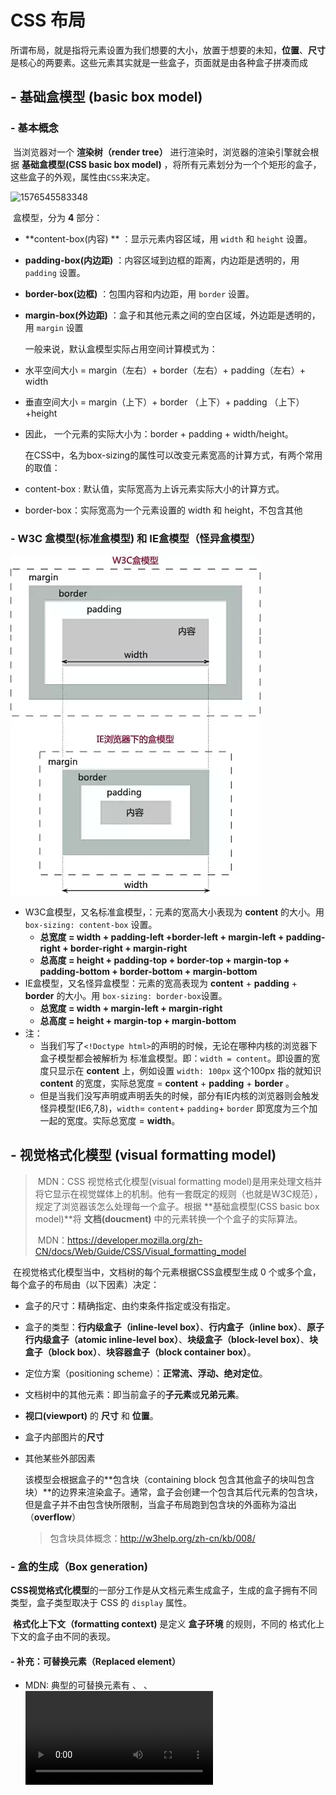 # CSS 布局

​		所谓布局，就是指将元素设置为我们想要的大小，放置于想要的未知，**位置**、**尺寸** 是核心的两要素。这些元素其实就是一些盒子，页面就是由各种盒子拼凑而成

## - 基础盒模型 (basic box model)

### - 基本概念		

​		当浏览器对一个 **渲染树（render tree）** 进行渲染时，浏览器的渲染引擎就会根据 **基础盒模型(CSS basic box model)** ，将所有元素划分为一个个矩形的盒子，这些盒子的外观，属性由`CSS`来决定。



![1576545583348](../../../../AppData/Roaming/Typora/typora-user-images/1576545583348.png)

​		盒模型，分为 **4** 部分：

- **content-box(内容) **  ：显示元素内容区域，用 `width` 和 `height` 设置。

- **padding-box(内边距)** ：内容区域到边框的距离，内边距是透明的，用 `padding` 设置。

- **border-box(边框)** ：包围内容和内边距，用 `border` 设置。

- **margin-box(外边距)** ：盒子和其他元素之间的空白区域，外边距是透明的，用 `margin` 设置

  

  一般来说，默认盒模型实际占用空间计算模式为：

- 水平空间大小 = margin（左右）+ border（左右）+ padding（左右）+ width

- 垂直空间大小 = margin（上下）+ border （上下）+ padding （上下）+height

- 因此， 一个元素的实际大小为：border + padding + width/height。

  

  在CSS中，名为box-sizing的属性可以改变元素宽高的计算方式，有两个常用的取值：

- content-box : 默认值，实际宽高为上诉元素实际大小的计算方式。

- border-box：实际宽高为一个元素设置的 width 和 height，不包含其他

### - W3C 盒模型(标准盒模型) 和 IE盒模型（怪异盒模型）

![1576579181212](assets/1576579181212.png)

- W3C盒模型，又名标准盒模型，：元素的宽高大小表现为 **content** 的大小。用 `box-sizing: content-box` 设置。
  - **总宽度 = width + padding-left +border-left + margin-left + padding-right + border-right + margin-right**
  - **总高度 = height + padding-top + border-top + margin-top + padding-bottom + border-bottom + margin-bottom**
- IE盒模型，又名怪异盒模型：元素的宽高表现为 **content** + **padding** +  **border** 的大小。用 `box-sizing: border-box`设置。
  - **总宽度 = width + margin-left + margin-right**
  - **总高度 = height + margin-top + margin-bottom**
- 注：
  - 当我们写了`<!Doctype html>`的声明的时候，无论在哪种内核的浏览器下盒子模型都会被解析为 标准盒模型。即：`width = content`。即设置的宽度只显示在 **content** 上，例如设置 `width: 100px`  这个100px 指的就知识 **content** 的宽度，实际总宽度 =  **content** + **padding** + **border** 。
  - 但是当我们没写声明或声明丢失的时候，部分有IE内核的浏览器则会触发怪异模型(IE6,7,8)，`width`= `content`+ `padding`+ `border` 即宽度为三个加一起的宽度。实际总宽度 = **width**。



## - 视觉格式化模型 (visual formatting model)

> ​	MDN：CSS 视觉格式化模型(visual formatting model)是用来处理文档并将它显示在视觉媒体上的机制。他有一套既定的规则（也就是W3C规范），规定了浏览器该怎么处理每一个盒子。根据 **基础盒模型(CSS basic box model)**将 **文档(doucment)** 中的元素转换一个个盒子的实际算法。
>
> ​	MDN：https://developer.mozilla.org/zh-CN/docs/Web/Guide/CSS/Visual_formatting_model

​		在视觉格式化模型当中，文档树的每个元素根据CSS盒模型生成 0 个或多个盒，每个盒子的布局由（以下因素）决定：

- 盒子的尺寸：精确指定、由约束条件指定或没有指定。

- 盒子的类型：**行内级盒子（inline-level box）**、**行内盒子（inline box）**、**原子行内级盒子（atomic inline-level box）**、**块级盒子（block-level box）**、**块盒子（block box）**、**块容器盒子（block container box）**。

- 定位方案（positioning scheme）：**正常流、浮动、绝对定位**。

- 文档树中的其他元素：即当前盒子的**子元素**或**兄弟元素**。

- **视口(viewport)** 的 **尺寸** 和 **位置**。

- 盒子内部图片的**尺寸**

- 其他某些外部因素

  

  该模型会根据盒子的**包含块（containing block 包含其他盒子的块叫包含块）**的边界来渲染盒子。通常，盒子会创建一个包含其后代元素的包含块，但是盒子并不由包含快所限制，当盒子布局跑到包含块的外面称为溢出（**overflow**）

  > 包含块具体概念：http://w3help.org/zh-cn/kb/008/



### - 盒的生成（Box generation)

​		**CSS视觉格式化模型**的一部分工作是从文档元素生成盒子，生成的盒子拥有不同类型，盒子类型取决于 CSS 的 `display` 属性。

​		**格式化上下文（formatting context)** 是定义 **盒子环境** 的规则，不同的 格式化上下文的盒子由不同的表现。



#### - 补充：可替换元素（Replaced element）

- MDN: 典型的可替换元素有 <img>、 <object>、 <video> 和 表单元素，如<textarea>、 <input> 。 某些元素只在一些特殊情况下表现为可替换元素，例如 <audio> 和 <canvas> 。 通过 CSS content 属性来插入的对象 被称作 匿名可替换元素（anonymous replaced elements）。

- 简单的讲，可替换元素就是在源代码中不能直接看出他的要显示的内容的元素。比如<img>元素要通过src属性告诉浏览器显示什么内容的图片。

  

- #### 块级元素（block-level elements）

- 元素的 `display` 为 `block、list-item、table` 时，它就是块级元素。
- 一个块级元素会被格式化一个块，默认按照垂直方向依次排列。
- 元素是否是块级元素仅是元素本身的属性，并不直接用于格式化上下文的创建或布局。



#### - 块级盒子（block-level boxes）

- 块级盒子用于描述它于父、兄弟元素之间的行为。

- 每个块级元素至少生成一个块级盒子，称为**主块级盒子（principal block-level box）**，某些元素，比如 `li`，生成额外的盒子来放置项目符号。
- 每个块级盒子都会参与 **块级格式上下文（block formatting context）**的创建。
- **主块级盒子**将包含后代元素生成的盒子以及生成的内容，也是可以使用**定位方案**的盒子。



#### - 块容器盒（block container boxes）

- 块容器盒描述的是当前盒子与其后代之间的关系，也就是说主要用于确定子元素的定位、布局等。

- 块容器盒子要么只包含其他的块级盒子，要么只包含行内盒子并同时创建一个**行内格式化上下文（inline formatting context）**。

- 有些块级盒子并不是块容器盒子，比如**表格**，**可替换元素**不是块容器盒。相反一些块容器盒，比如**非替换行内块以及非替换表格单元格**，不是块级盒子。

- 一个同时是块容器盒子的块级盒子称为 **块盒子（block box）**。


![1576585732820](assets/1576585732820.png)

#### - 块盒子（block boxes）

- 一个同时是块容器盒子的块级盒子称为 **块盒子**
- 分为具名块盒子 和 匿名块盒子

#### - 匿名块盒子（Anonymous block boxes）

- 在某些时候需要进行视觉格式化时，需要添加一些增补性的盒子，这些盒子不能被 CSS 选择符选中，因此称匿名盒子。

  - 不能被 CSS 选择符选中意味着不能用样式表添加样式，这意味对于可继承属性，取父元素的值（`inherit`），而所有不可继承的属性，取初始值（`initial`）。

  - 块容器要么**只包含行内级盒子**，要么**只包含块级盒子**，**但通常文档会同时包含两者**，在这种情况下，**将创建匿名块盒子来包含毗邻的行内级盒子**。

    ```html
     <div>
          第一个匿名块盒：被p标签包含的文本
          <p>块级盒子 block-level box</p>
          第二个匿名块盒：被p标签包含的文本
      </div>
    ```

  - 另一种将创建匿名块盒的情况是，**一个行内盒包含了一个或几个块盒子，在这种情况下，包含块盒子的盒子将拆分为两个行内盒子放置于块盒子前后，然后分别由两个匿名块盒子包含**，这样块盒子就与两个包含行内元素的匿名块盒子形成了兄弟关系。

    ```js
    <style>
        p {
            display: inline;
            border: 1px solid red;
        }
        span {
            display: block;
        }
    </style>
    <p>
        <span>This is the content of SPAN.</span>
    </p>
    ```

    ![1576585169377](assets/1576585169377.png)

    - 说明如果行内盒包含多个块盒，并且这些块盒之间没有夹杂内容，将在这些块盒前后创建匿名块盒，即使其前后内容为空。



#### - 行内级元素（inline-level elements）

- 当元素的 `display` 为 `inline、inline-block、inline-table`，称它为**行内级元素**。
- 视觉上它将内容与其他行内级元素排列为多行，典型的如**段落内容，有文本（可以有多种格式，比如强调文本）或图片，都是行内级元素。**



#### - 行内级盒子（inline-level boxes）

- 行内级元素生成**行内级盒子**，该盒子会参与 **行内格式化上下文（inline formatting context）**
- 行内级盒子分为行内盒和原子行内级盒子。



#### - 行内盒子（inline boxes)

- **参与生成行内格式化上下文**的行内级盒子称为行内盒子。
- 所有 `display: inline` 的非替换元素生成的盒是行内盒子。



#### - 原子行内级盒子（atomic inline-level boxes)

- 不参与生成行内格式化上下文的行内级盒子称为原子行内级盒子。

- 这些盒子可替换成行内元素，或 `display` 值为 `inline-block` 或 `inline-table` 的元素生成，向原子一样，不能拆分成多个(盒)，因为无法换行。

  ```html
  <style>
    span {
      display:inline; /* default value*/
    }
  </style>
  <div style="width:10em;">
   span 里的文本 <span>可以
   分成多行因为</span>它是个行内盒子。
  </div>
  ```

  ![1576586847303](assets/1576586847303.png)

  ```html
  <style>
    span {
      display:inline-block;
    }
  </style>
  <div style="width:10em;">
     span 里的文本 <span>不能分成多行
     因为它</span> 是个原子行内级盒子。
  </div>
  ```

  

  ![](assets/1576586803649.png)

  ![1576587126795](assets/1576587126795.png)





#### - 匿名行内盒子（anonymous inline boxes）

- 类似于块盒，CSS引擎有时候也会自动创建一些行内盒子。这些行内盒子无法被选择符选中，因此是匿名的。它们从父元素那里继承可继承属性，其他属性保持默认值 `initial`。
- 一种常见的情况是 CSS引擎会自动为**包含在块盒子中的文本创建一个行内格式化上下文**，在这种情况下，这些文本会被一个足够大的匿名行内盒子所包含。但是如果仅包含空格则有可能不会生成匿名行内盒子，因为空格有可能会由于 `white-space` 的设置而被移除，从而导致最终的实际内容为空。



#### - 行盒子（line boxes)

- 行盒子由行内格式化上下文（inline formatting context）产生的盒子，用来显示一行文本。
- 在块盒子内部，行盒子总是从块盒子的一遍排版到另一边，当有浮动元素时，行盒子从左浮动的元素的右边缘排版到右浮动的左边缘。



#### - Run-in 盒子

- Run-in 盒子由 `display: run-in` 定义，其盒类型取决于紧随其后的盒子的类型，Run-in盒子可以用来在可能的情况下将标题嵌入文章的第一个段落中。
- **在CSS2.1的标准中移除了，但可能会在 CSS3 中作为一个实验性的内容再次加入。**



#### - 影响盒子类型的 display 属性 

**CSS2.2**

display属性的值有很多：

 block | list-item |

 inline-block | inline |

table | inline-table | table-row-group | table-header-group | table-footer-group | table-row | table-column-group | table-column | table-cell | table-caption | none | inherit

初始值（默认值）为：inline

可应用于：所有元素

- **block**：元素会生成一个块盒。准确的说是产生块级盒子
- **inline-block**：这个值使一个元素尝试一个行内级块容器（inline-level block container）。行内块（inline-block）的内部被格式化为一个块盒子(block box)，这个元素自身被格式化为一个原子行内盒。准确的说是产生行内块级盒子。
- **inline**：这个值使一个元素产生一个或多个行内盒子（inline boxes)
- **list-item**：这个值使一个元素产生一个主块级盒子盒一个标记盒子（marker box）。（例如 `<li>`)。
- **none：**这个值使一个元素不出现在格式化结构中（在可视化媒体中，该元素不产生盒也不影响布局）。他的后代元素也不产生任何盒子。这个元素和他的内容被完全地从格式化结构中移除。在他的后代元素中重写display的值不会对已有的行为有影响。
  - 注意：display属性值为“none”的元素不产生任何盒子，即使是不可见的盒子。但是在CSS的机制中可以让一个不可见的元素在格式化结构中产生一个可以影响格式（或者说布局）的透明的盒子。使用visibility属性的hidden值实现。 
- **table, inline-table, table-row-group, table-header-group, table-footer-group, table-row, table-column-group, table-column, table-cell, table-caption**：这些值使一个元素表现得像是表格元素。



### - 定位方案

​		一旦生成盒子以后，CSS引擎就需要定位它们以完成布局。下面是定位盒子时可能使用的规则：

- 常规流：包括**块级盒子的块格式化（block formatting)**，**行内级盒子的行内格式化**以及**块级与行内级盒子的 `position` 属性为(`static` 或 `relative`),并且 `float` 为 `none`**。
- 浮动：将盒子从普通流中单独拎出来，将其放到外层盒子的某一边。
- 绝对定位：按照绝对位置来定位盒子，其位置根据盒子的包含元素所建立的绝对坐标系来计算，因此绝对定位元素有可能会覆盖其他元素。

#### - 常规流（文档流 normol flow）

​		如果你打开一个没有用任何CSS来改变页面布局的网页，那么网页元素就会排列在一个常规流（**normal flow**）之中。

​		在常规流中，盒子会依次放置，在**块级格式上下文中**，盒子在垂直方向依次排列；而在**行内格式化上下文**中，盒子则水平排列。

- **块级盒子(block-level boxes)** 与创建 **块级格式化上下文(Block formatting contexts)** 有关；
- **行内级盒子(inline-level boxes)** 与创建 **行内级格式化上下文(Inline formatting contexts)** 有关。



##### - 块格式化上下文（BFC，Block formatting contexts）



**1. 定义**：

- BFC 英文全称是：Block formatting contexts，直译为 “块格式化上下文”。
- BFC 实际上就是页面中的一块渲染区域，该区域与其他区域隔离开来。容器里面的子元素不会影响到外部，外部的元素也不会影响到容器里面的子元素。
- 一个BFC 包含创建该上下文元素的所有子元素，但不包括创建了新BFC的子元素的内部元素。（也就是一个元素不能同时存在于两个 BFC 中 ）

**简单来说：BFC 就是一个独立不干扰外界也不受外界干扰的盒子。**



**2. BFC生成**：满足下列条件之一，会为其内容建立新的块格式化上下文 BFC ：

- 根元素或其他包含它的元素。

- 浮动元素，即 `float` 的值不为 `none`。
- 绝对定位的元素，`position` 的值为 `absolute` 或 `fixed`。
- 非块盒子的块容器盒子，例如行内块 `inline-blocks` (元素具有`display:inline-block`)。
- 表格单元格  (元素具有`display:table-cell`,表格单元格默认属性)
- 表格标题 (元素具有`display:table-caption`,表格标题默认属性)
- `overflow` 不为 `visible` 的块盒子，（除非该值被传播到视口 viewport）
- 弹性盒子 flex box是 (元素具有`display:flex`或`inline-flex` ) ——CSS 3 新增
- display: flow-root 可以创建无副作用的BFC ——CSS 3 新增
- column-span: all 应当总是会创建一个新的格式化上下文，即便具有 column-span: all 的元素并不被包裹在一个多列容器中。

一个块级格式化上下文包括创建它的元素内部的所有内容，出来会创建新的块级格式化上下文的元素。



**3. BFC 渲染规则**

- BFC 内部的盒子会在垂直方向，一个接一个的放置。
- BFC 内的垂直方向的盒子距离以 margin 属性为准，属于同一个块级格式上下文中的相邻块级盒的垂直 margin 可能会叠加（margin collapse）。
- 每个盒子的左侧最外层边界（margin box 的左边）与包含块（border box） 的左边相接触（对于从左往右的格式化，否则相反）。即使存在浮动也是如此（尽管盒里的行盒可能由于浮动而收缩），除非盒创建了一个新的块格式化上下文（在这种情况下 盒子本身可能会由于浮动而变窄）。
- BFC 的区域不会与 float box 折叠。（利用这个特性可以做自适应窗口大小）。
- BFC 就是页面上的一个隔离的独立容器，容器里面的子元素不会影响到外面的元素。反之也是如此。
- 计算 BFC 的高度也会受到浮动元素的影响，浮动元素参与计算（清除浮动的原理）。



**4. BFC 的主要作用**：

- 1. **阻止元素被浮动元素覆盖（防止高度塌陷）**

  ```html
  div {
      border: 1px solid red;
    	/* 创建新的 BFC */  
      /* overflow: hidden */
  }
  p {
      float: left;
      background-color: blue;
  }
  
  <div>
  	<p>浮动元素</p>
  </div>
  ```

  ![1576738235518](assets/1576738235518.png)

  - 可以看出 div 盒子的高度没有所包含的 浮动的 p 盒子高度搞，产生了高度塌陷。
  - 原因是：对于正常流中的块级非替换元素，如果其 overflow 最终计算结果为 visible，那么高度只会考虑在其标准流中的子元素（比如，浮动和绝对定位的盒子是会被忽略的，相对定位的盒子只会考虑其未被定位前的位置）。
  - 创建 BFC 后 div 盒子在高度上能包裹住 浮动的 p 盒子了。

  ![1576738266665](assets/1576738266665.png)

  - ##### 建立块格式化上下文的元素的高度如下所述计算：

    - 如果该元素只有行内级子元素，其高度为最上行盒的顶部到最下行盒的底部的距离。
    - 如果该元素有块级元素，其高度为最上块级盒子的上外边距边缘到最下块级子盒的下外边距边缘的距离。
    - 绝对定位子元素会被忽略，相对定位盒子不需要考虑其唯一。注意子盒可能是匿名块盒子。
    - 此外，如果该元素有下外边距边缘低于该元素下内容边缘的浮动子元素，那么高度将增大来包含那些边缘。只有参与本块格式化上下文的浮动才考虑在内，比如，在绝对定位后代中的或其他浮动中的浮动就不考虑。

- 2. **防止 margin 折叠**

  ```html
  .box{
      border: 1px solid red;
      margin: 20px 0;
  }
  .parent {
      background: #ccc;
      /* 创建 BFC */
      /* overflow: hidden; */
  }
  
  <div class="box">box1</div>
  <div class="parent">
      <div class="box">box2</div>
  </div>
  ```

  ![1576741328293](assets/1576741328293.png)

  - 可以看到，box2  即使包含在另一个块盒子中，但是如果和 box1 在同一个 BFC 且相邻，一样会产生 margin 折叠。

  - 这时如果让 box2 处于一个新的 BFC 下，则其与处于另一个 BFC 的 box1 不会产生 margin 折叠

    ![1576741456180](assets/1576741456180.png)



- 3.  **用于多列布局**（后续补充）
  





**注：在 MDN 中依然把 flexbox 跟 gridbox 算在 BFC中，但在最新的规范中，已经从 BFC 中分离出去，成为独立的一个 CSS 模块。**





##### - 行内格式化上下文（IFC, Inline formatting contexts）

**1. 定义**：

​		IFC（Inline Formatting Contexts)，直译为“行内格式化上下文”。IFC 由一个不包含块级盒子的块容器盒生成。



**2. IFC 的生成**：

- 块级元素中仅包含行内级元素
- 注：形成条件非常简单，需要注意的是当 IFC 中有块级元素插入时，会产生两个匿名行内盒子将父元素分割开来，产生两个IFC。

**相关知识点**：顶线、中线、基线、底线，以及行距、半行距、font-size 大小、line-height 大小：

![img](assets/ZHQ{7(F5EP1)GN16OO_34TV.png)

- inline-box 行内框，高度由 font-size 决定。
- line-box 行框，高度该行框内最大高度的行内框决定。
- content area 内容区域，高度是font-size 盒 padding 的和。
- containing box 包含块，最外层的包裹盒子

![1576762380131](assets/1576762380131.png)

line-height 的计算方法：

- 固定值，如果设置了固定值，如 20px，那么行高即为 20px
- 百分比，当前 `font-size * 百分比`，即为行高
- normal 或数字，nomal 则是浏览器默认设置的值，一般为1.2，如果是自定义的数值，比如 1.5 那么行高即为 `font-size * 1.5`

**3. IFC 的渲染规则**：

- 在一个行内格式化上下文中，盒是一个接一个**水平**放置的，从包含块顶部开始。
- 行内元素水平方向上的 margin/border/padding 生效，垂直方向样式空间不会被计算。
- 当几个行内元素不能在一个单独的行盒中水平放置时，它们会被分配给两个或更多的（vertically-stacked line boxes）垂直栈上的行盒，因此，一个段落是很多行盒的垂直栈。这些行盒不会在垂直方向上被分离（除非在其他地方有特殊规定），并且它们也不重叠。
- 每一行将生成一个行盒，包括该行所有的盒子，行盒的宽度是由包含块和存在的浮动来决定
- 垂直方向上，当行内元素的高度比行盒要低，那么 `vertical-align` 属性决定垂直方向上的对齐方式，默认对齐为baseline（基线）。
- 水平方向上，当行内元素的总宽度比行盒要小，那么行内元素在水平方向上的分布由 `text-align` 决定。
- 水平方向上，当行内元素的总宽度超过了行盒，那么行内元素会被分配到多个行盒中去，如果设置了不可拆行等属性，那么行内元素会溢出行盒。
- 行盒的左右两边都会触碰到包含快，而 float 元素则会被放置在行盒盒包含块边缘的中间位置。



**4. 作用**：

- 行内元素按照 `text-align` 进行水平居中
- 行内元素撑开父元素高度，通过 `vertical-align` 属性进行垂直居中

```html
p {
    border: 1px solid gray;
    text-align: center;
}

.big {
    font-size: 60px;
    vertical-align: middle;
}

<p>hello <span class="big">world</span> inline formating context</p>
```

![1576762489464](assets/1576762489464.png)



##### - 相对定位

**定义：当一个盒子根据文档流或者浮动摆放好后，它可能会相对于该位置移动，这叫相对定位。相对定位的盒保持它在文档流中的大小，包括换行和空格都会原样保留。**

**relative与absolute,fixed**

- `relative` 可以限制 `absolute` 元素的：
  - 限制 `left / top / right / bottom` 定位。
  - 限制 `z-index` 层级，`relative`元素与`absolute`元素同级的时候，后面的覆盖前面的元素；当`relative`元素与`absolute`元素嵌套时,`relative`元素的`z-index`决定层叠顺序,`absolute`元素`z-index`失效。
  - 限制在 `overflow` 下失效的问题，普通`div`元素设置的` overflow:hidden `对于子元素是 `absolute` 的元素无效,而设置 `relative` 的 `div` 元素设置 `overflow:hidden` 可以在子元素 `absolute` 中生效。
- 而对于`fixed`,`relative`只能限制`z-index`层级

**relative最小化影响原则**

1. 在可以单独使用`absolute`解决问题的时候,不要使用`relative`,如有偏差,可以配合`margin`使用
2. 一定要使用`relative`的时候,要保证作用范围最小化

#### - 浮动（float）

**定义：浮动元素会脱离文档流并向左/向右浮动，直到碰到父元素或者另一个浮动元素**（浮动最初设计的目的只是用来实现文字环绕效果而已）

**特征**：

- **浮动会脱离文档流**，也就是说浮动不会影响普通元素的布局
- **浮动可以内联排列**，可以设置宽高，并且能够一行多个，是介于`block`和`inline`之间的存在。（对多个元素设置浮动，可以实现类似`inline-block`的效果；但是如果每个元素的高度不一致，**会出现“卡住”的情况**。）
- **浮动会导致父元素高度坍塌**

##### **clear 清除浮动**

定义：clear 属性不允许被清除浮动的元素的左边 / 右边挨着浮动元素，底层原理是**在被清除浮动的元素上边或者下边添加足够的清除空间。**

注意：是通过在别的元素上清除浮动来实现撑开高度的，而不是在浮动元素上。

**clear 清除浮动最佳实践：**

通过在浮动元素的末尾添加一个空元素，设置 clear：both属性，after伪元素其实也是通过 content 在元素的后面生成了内容为一个点的块级元素；

```css
// 现代浏览器clearfix方案，不支持IE6/7
.clearfix:after {
    display: table;
    content: " ";
    clear: both;
}

// 全浏览器通用的clearfix方案
// 引入了zoom以支持IE6/7
.clearfix:after {
    display: table;
    content: " ";
    clear: both;
}
.clearfix{
    *zoom: 1;
}

// 全浏览器通用的clearfix方案【推荐】
// 引入了zoom以支持IE6/7
// 同时加入:before以解决现代浏览器上边距折叠的问题
.clearfix:before,
.clearfix:after {
    display: table;
    content: " ";
}
.clearfix:after {
    clear: both;
}
.clearfix{
    *zoom: 1;
}
```

注：`display:table` 本身并不会创建BFC，但是它会产生[匿名框](http://www.w3.org/TR/CSS21/tables.html#anonymous-boxes)(anonymous boxes)，而匿名框中的 `display:table-cell` 可以创建新的BFC，换句话说，触发块级格式化上下文的是匿名框，而不是`display:table`。所以通过`display:table`和`display:table-cell`创建的BFC效果是不一样的。

![img](assets/1158202-4801624dbc6162e8.webp)





##### BFC 清除浮动

BFC 的主要特征：

- BFC 容器是一个隔离的容器，和其他元素互不干扰；所以我们可以用触发两个元素的 BFC 来解决垂直边距折叠问题。
- BFC 可以包含浮动；通常用来解决浮动父元素高度坍塌的问题。

###### BFC的触发方式

我们可以给父元素添加以下属性来触发BFC：
 ✦ `float` 为 `left` | `right`
 ✦ `overflow` 为 `hidden` | `auto` | `scorll`
 ✦ `display` 为 `table-cell` | `table-caption` | `inline-block` | `flex` | `inline-flex`
 ✦ `position` 为 `absolute` | `fixed`

所以我们可以给父元素设置`overflow:auto`来简单的实现BFC清除浮动，但是为了兼容IE最好用`overflow:hidden`。但是这样元素阴影或下拉菜单会被截断，比较局限。

```css
.box-wrapper{
  overflow: hidden;
}
```

#### - 定位（positioning）

想要把一个元素从正常流中移除，或者改变其在正常文档流中的位置，可以使用 CSS 的 `position` 属性。当处于正常文档流时，元素的 `position` 属性为 `static`。在块级维度上元素会一个接一个排列下去，当你滚动页面时元素也会随着滚动。

##### 1. 相对定位（relative positioning)

如果一个元素具有属性 `position: relative`，那么它偏移的参照位是其原先在正常文档流中的位置。你可以使用top、left、bottom和right属性来相对其正常流位置进行移动。

注：页面上的其他元素并不会因该元素的位置变化而受到影响。该元素在正常流中的位置会被保留，因此你需要自己去处理一些元素内容覆盖的情况。

##### 2. 绝对定位（absolute postioning）

给一个元素设置 `position: absolute` 属性可以将其完全从正常流中移除。其原本占据的空间也会被移除。该元素会定位于相对于视口容器，除非其某个祖先元素也是定位元素（`position` 值不为 `static`)

通常情况下你并不希望元素相对于视口进行定位，而是相对于容器元素（祖先元素）。在这种情况下，你需要为容器元素设置一个除了默认`static`之外的值。

由于给一个元素设置`position: relative`并不会将其从正常流中移除，所以通常这是一个不错的选择。给你想要相对的容器元素设置`position : relative`，就可以让绝对定位的元素相对其进行偏移。

##### 3. 固定定位（fixed positioning）

大多数情况下，`position: fixed` 的元素会相对于视口定位，并且会从正常文档流中被移除，不会保留它所占据的空间。当页面滚动时，固定的元素会留在相对于视口的位置，而其他正常流中的内容则和通常一样滚动。

为了使一个固定定位的元素不相对于视口进行定位，你需要为容器元素设置`transform`、`perspective`、`filter`三个属性之一（不为默认值none）。这样固定的元素就会相对于该块级元素偏移，而非视口。

##### 4. sticky 定位

设置 `position: sticky` 会让元素在页面滚动时如同在正常流中，但当其滚动到相对于视口的某个特定位置就会固定在屏幕上，如同 `fixed` 一般。这个属性值是一个比较新的 CSS 属性，在浏览器兼容性上会差一些，但在不兼容的浏览器中会被忽略并回退到正常的滚动情况。



### 弹性布局（Flex Layout）

弹性盒子（Flexbox）布局是一种为一维布局而设计的布局方法。一维的意思是你希望内容是按行或按列来布局。你可以使用 `display: flex` 来将元素变为弹性布局。

该容器的直接子元素会变为弹性项（flex item），并默认按行排列。

#### 1. 弹性盒子的轴（axes）

弹性项在行内是从起始位置开始排列，而不是说它们是左对齐。这些元素会按行排列是因为默认的 `flex-direction` 值为 `row`，`row` 代表了文本的行文方向。`flex-direction`的值被定义为弹性盒子的**主轴**（main axis）。

**交叉轴**（cross axis）也称为侧轴，是和主轴垂直的一条轴。如果你的`flex-direction`是`row`并且弹性项是按照行内方向排列的，那么交叉轴就是块级元素的排列方向。如果`flex-direction`是`column`那么弹性项就会以块级元素排列的方向排布，然后交叉轴就会变为`row`。

#### 2. 方向和次序

弹性盒子模型可以让我们通过为 `flex-direction` 属性设置 `row-reverse` 或 `column-reverse` 值来改变主轴上弹性项的方向。

#### 3. 一些Flex的属性

这些flex的属性是用来控制弹性项在主轴上空间大小的。这三个属性是：

- flex-grow
- flex-shrink
- flex-basis

通常可以使用它们的简写形式：flex。跟上面三个值分别对应

```css
.item {
    flex: 1 1 200px;
}
```

`flex-basis`会为弹性项设置未拉伸和压缩时的初始大小。在上面的例子中，大小是200px，因此我们会给每个项200px的空间大小。但是大多数情况下容器元素大小不会正好被分为许多200px大小的项，而是可能有一些不足或剩余空间。`flex-grow`和`flow-shrink`属性允许我们在容器大小不足或有空余时控制各个弹性项的大小。

如果`flex-grow`的值是任意的正数，那么弹性项会被允许拉伸来占据更多的空间。因此，在上面的例子中，当各项被设为200px后，所有多余的空间会被每个弹性项平分并填满。

如果`flex-shrink`的值为任意的正数，那么当弹性项被设置了`flex-basis`后，元素溢出容器时会进行收缩。在上面这个CSS的例子中，如果容器空间不足，每个弹性项会等比例缩放以适应容器的大小。

`flex-grow`和`flex-shrink`的值可以是任意的正数。一个具有较大`flex-grow`值的弹性项会在容器有剩余空间时拉伸更大的比例；而一个具有更大`flex-shrink`值的项则会在容器空间不足时被压缩的更多。



### 网格布局（gird box）









## 参考

[视觉格式化模型(Visual formatting model)](https://segmentfault.com/a/1190000008541494)

[一篇全面的CSS布局学习指南 [译]](https://juejin.im/post/5b3b56a1e51d4519646204bb#heading-43)